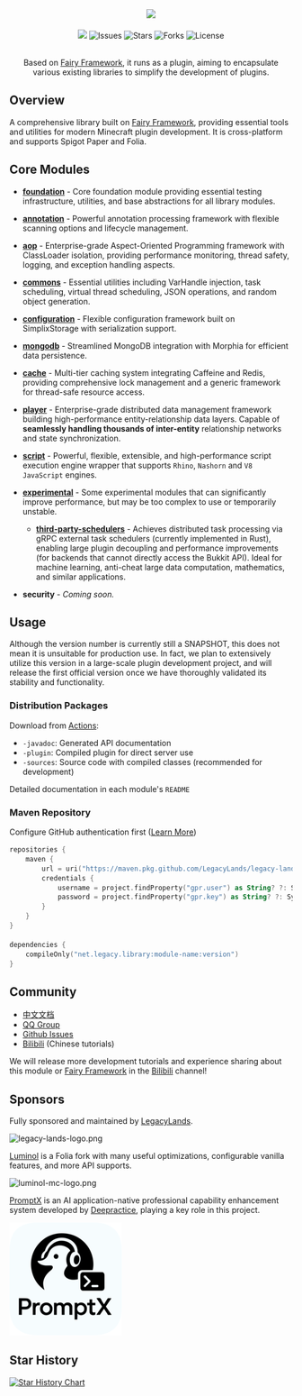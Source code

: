 <div align="center">
    <img src="./logo.png">
    <br /><br />
    <a href="https://app.codacy.com/gh/LegacyLands/legacy-lands-library/dashboard?utm_source=gh&utm_medium=referral&utm_content=&utm_campaign=Badge_grade"><img src="https://app.codacy.com/project/badge/Grade/cccd526f9bc94aaabc990dd65920cd21"/></a>
    <a><img alt="Issues" src="https://img.shields.io/github/issues/LegacyLands/legacy-lands-library"></a>
    <a><img alt="Stars" src="https://img.shields.io/github/stars/LegacyLands/legacy-lands-library"></a>
    <a><img alt="Forks" src="https://img.shields.io/github/forks/LegacyLands/legacy-lands-library"></a>
    <a><img alt="License" src="https://img.shields.io/github/license/LegacyLands/legacy-lands-library"></a>
    <br /><br />
    <p>Based on <a href="https://github.com/FairyProject/fairy" target="_blank">Fairy Framework</a>, it runs as a plugin, aiming to encapsulate various existing libraries to simplify the development of plugins.</p>
</div>

## Overview

A comprehensive library built on [Fairy Framework](https://github.com/FairyProject/fairy), providing essential tools and
utilities for modern Minecraft plugin development. It is cross-platform and supports Spigot Paper and Folia.

## Core Modules

- [**foundation**](foundation/README.md) - Core foundation module providing essential testing infrastructure, utilities, and base abstractions for all library modules.
- [**annotation**](annotation/README.md) - Powerful annotation processing framework with flexible scanning options and
  lifecycle management.
- [**aop**](aop/README.md) - Enterprise-grade Aspect-Oriented Programming framework with ClassLoader isolation, providing performance monitoring, thread safety, logging, and exception handling aspects.
- [**commons**](commons/README.md) - Essential utilities including VarHandle injection, task scheduling, virtual thread
  scheduling, JSON operations, and random object generation.
- [**configuration**](configuration/README.md) - Flexible configuration framework built on SimplixStorage with
  serialization support.
- [**mongodb**](mongodb/README.md) - Streamlined MongoDB integration with Morphia for efficient data persistence.
- [**cache**](cache/README.md) - Multi-tier caching system integrating Caffeine and Redis, providing comprehensive lock
  management and a generic framework for thread-safe resource access.
- [**player**](player/README.md) - Enterprise-grade distributed data management framework building high-performance entity-relationship data layers. Capable of **seamlessly handling thousands of inter-entity** relationship networks and state synchronization.
- [**script**](script/README.md) - Powerful, flexible, extensible, and high-performance script execution engine wrapper
  that supports `Rhino`, `Nashorn` and `V8` `JavaScript` engines.

- [**experimental**](experimental/README.md) - Some experimental modules that can significantly improve performance, but
  may be too complex to use or temporarily unstable.
    - [**third-party-schedulers**](experimental/third-party-schedulers/README.md) - Achieves distributed task processing
      via gRPC external task schedulers (currently implemented in Rust), enabling large plugin decoupling and performance improvements (for backends
      that cannot directly access the Bukkit API). Ideal for machine learning, anti-cheat large data computation,
      mathematics, and similar
      applications.

- **security** - *Coming soon.*

## Usage

Although the version number is currently still a SNAPSHOT, this does not mean it is unsuitable for production use.
In fact, we plan to extensively utilize this version in a large-scale plugin development project, and will release the
first official version once we have thoroughly validated its stability and functionality.

### Distribution Packages

Download from [Actions](https://github.com/LegacyLands/legacy-lands-library/actions):

- `-javadoc`: Generated API documentation
- `-plugin`: Compiled plugin for direct server use
- `-sources`: Source code with compiled classes (recommended for development)

Detailed documentation in each module's `README`

### Maven Repository

Configure GitHub authentication
first ([Learn More](https://docs.github.com/en/authentication/keeping-your-account-and-data-secure/managing-your-personal-access-tokens))

```kotlin
repositories {
    maven {
        url = uri("https://maven.pkg.github.com/LegacyLands/legacy-lands-library")
        credentials {
            username = project.findProperty("gpr.user") as String? ?: System.getenv("USERNAME")
            password = project.findProperty("gpr.key") as String? ?: System.getenv("TOKEN")
        }
    }
}

dependencies {
    compileOnly("net.legacy.library:module-name:version")
}
```

## Community

- [中文文档](README_ZHCN.md)
- [QQ Group](http://qq.legacylands.cn)
- [Github Issues](https://github.com/LegacyLands/legacy-lands-library/issues)
- [Bilibili](https://space.bilibili.com/1253128469) (Chinese tutorials)

We will release more development tutorials and experience sharing about this module
or [Fairy Framework](https://github.com/FairyProject/fairy) in the [Bilibili](https://space.bilibili.com/1253128469)
channel!

## Sponsors

Fully sponsored and maintained by [LegacyLands](https://github.com/LegacyLands).

![legacy-lands-logo.png](./legacy-lands-logo.png)

[Luminol](https://github.com/LuminolMC/Luminol)
is a Folia fork with many useful optimizations, configurable vanilla features, and more API supports.

![luminol-mc-logo.png](./luminol-mc-logo.png)

[PromptX](https://github.com/Deepractice/PromptX) is an AI application-native professional capability enhancement system developed by [Deepractice](https://github.com/Deepractice), playing a key role in this project.

![promptx-logo.png](./promptx-logo.png)

## Star History

[![Star History Chart](https://api.star-history.com/svg?repos=LegacyLands/legacy-lands-library&type=Date)](https://star-history.com/#LegacyLands/legacy-lands-library&Date)
